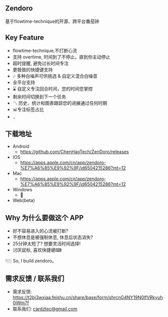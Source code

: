 ## Zendoro

基于flowtime-technique的开源、跨平台番茄钟

## Key Feature

- flowtime-technique,不打断心流
- 支持 overtime, 时间到了不停止。直到你主动停止
- 超时提醒, 避免过长时间专注
- 更极致的快捷键支持
- 🎶 多种白噪声可供挑选 & 自定义混合白噪音
- 全平台支持
- ⌛ 自定义专注回合时间，您的时间您掌控
- 剩余时间切换到下一个任务
- 〽️ 历史，统计和图表跟踪您的进展通过任何时期
- 📊专注标签占比
- ..

## 下载地址

- Android
    - https://github.com/ChenHaoTech/ZenDoro/releases
- IOS
    - https://apps.apple.com/cn/app/zendoro-%E7%A6%85%E9%92%9F/id6504215286?mt=12
- Mac
    - https://apps.apple.com/cn/app/zendoro-%E7%A6%85%E9%92%9F/id6504215286?mt=12
- Windows
    - 🚧
- Web(beta)

## Why 为什么要做这个 APP

- 好不容易进入的心流被打断?
- 不想休息是被强制休息, 休息后状态消失?
- 25分钟太短了? 想要灵活时间选择!
- 讨厌鼠标, 喜欢快捷键⌨

👇🏼
So, I build zendoro。

## 需求反馈 / 联系我们

- 需求反馈: https://t2bj3wxiaa.feishu.cn/share/base/form/shrcnG4NY19N0IfVRkyuh0iWm7f
- 联系我们: cardztec@gmail.com

